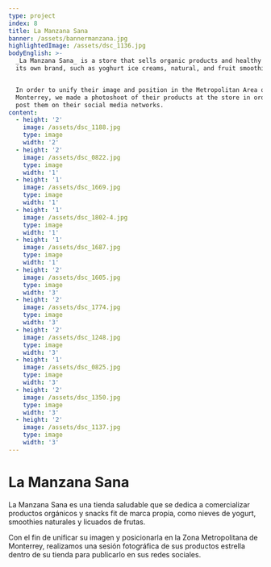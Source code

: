 ```yaml
---
type: project
index: 8
title: La Manzana Sana
banner: /assets/bannermanzana.jpg
highlightedImage: /assets/dsc_1136.jpg
bodyEnglish: >-
  _La Manzana Sana_ is a store that sells organic products and healthy snacks of
  its own brand, such as yoghurt ice creams, natural, and fruit smoothies. 


  In order to unify their image and position in the Metropolitan Area of
  ​​Monterrey, we made a photoshoot of their products at the store in order to
  post them on their social media networks.
content:
  - height: '2'
    image: /assets/dsc_1188.jpg
    type: image
    width: '2'
  - height: '2'
    image: /assets/dsc_0822.jpg
    type: image
    width: '1'
  - height: '1'
    image: /assets/dsc_1669.jpg
    type: image
    width: '1'
  - height: '1'
    image: /assets/dsc_1802-4.jpg
    type: image
    width: '1'
  - height: '1'
    image: /assets/dsc_1687.jpg
    type: image
    width: '1'
  - height: '2'
    image: /assets/dsc_1605.jpg
    type: image
    width: '3'
  - height: '2'
    image: /assets/dsc_1774.jpg
    type: image
    width: '3'
  - height: '2'
    image: /assets/dsc_1248.jpg
    type: image
    width: '3'
  - height: '1'
    image: /assets/dsc_0825.jpg
    type: image
    width: '3'
  - height: '2'
    image: /assets/dsc_1350.jpg
    type: image
    width: '3'
  - height: '2'
    image: /assets/dsc_1137.jpg
    type: image
    width: '3'
---
```

# La Manzana Sana

La Manzana Sana es una tienda saludable que se dedica a comercializar productos orgánicos y snacks fit de marca propia, como nieves de yogurt, smoothies naturales y licuados de frutas. 

Con el fin de unificar su imagen y posicionarla en la Zona Metropolitana de Monterrey, realizamos una sesión fotográfica de sus productos estrella dentro de su tienda para publicarlo en sus redes sociales.
